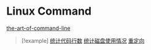# Linux Command

[the-art-of-command-line](https://github.com/jlevy/the-art-of-command-line/blob/master/README-zh.md)

> [!example]
> [统计代码行数](https://ysyx.oscc.cc/docs/ics-pa/linux.html#%E7%BB%9F%E8%AE%A1%E4%BB%A3%E7%A0%81%E8%A1%8C%E6%95%B0)
> [统计磁盘使用情况](https://ysyx.oscc.cc/docs/ics-pa/linux.html#%E7%BB%9F%E8%AE%A1%E7%A3%81%E7%9B%98%E4%BD%BF%E7%94%A8%E6%83%85%E5%86%B5)
> [重定向](https://ysyx.oscc.cc/docs/ics-pa/linux.html#%E4%BD%BF%E7%94%A8%E9%87%8D%E5%AE%9A%E5%90%91)